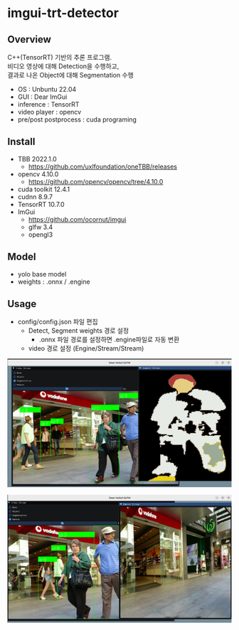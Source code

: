 # imgui-trt-detector
## Overview
C++(TensorRT) 기반의 추론 프로그램. <br>
비디오 영상에 대해 Detection을 수행하고, <br>결과로 나온 Object에 대해 Segmentation 수행
* OS : Unbuntu 22.04
* GUI : Dear ImGui
* inference : TensorRT
* video player : opencv
* pre/post postprocess : cuda programing

## Install
* TBB 2022.1.0
  * https://github.com/uxlfoundation/oneTBB/releases
* opencv 4.10.0
  * https://github.com/opencv/opencv/tree/4.10.0
* cuda toolkit 12.4.1
* cudnn 8.9.7
* TensorRT 10.7.0
* ImGui
  * https://github.com/ocornut/imgui
  * glfw 3.4
  * opengl3

## Model
* yolo base model
* weights : .onnx / .engine

## Usage
* config/config.json 파일 편집
  * Detect, Segment weights 경로 설정
    * .onnx 파일 경로를 설정하면 .engine파일로 자동 변환
  * video 경로 설정 (Engine/Stream/Stream)

![Segmentation](https://github.com/dnmnmn/imgui-trt-detector/blob/main/data/example/Segmentation.png)

![Remover](https://github.com/dnmnmn/imgui-trt-detector/blob/main/data/example/Remover.png)
